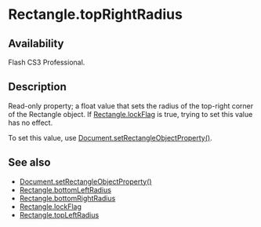 # Rectangle.topRightRadius

## Availability

Flash CS3 Professional.

## Description

Read-only property; a float value that sets the radius of the top-right corner of the Rectangle object. If
[Rectangle.lockFlag](../Rectangle_object/Rectangle2.md) is true, trying to set this value has no effect.

To set this value, use [Document.setRectangleObjectProperty()](../Document_object/Document9643.md).

## See also

- [Document.setRectangleObjectProperty()](../Document_object/Document9643.md)
- [Rectangle.bottomLeftRadius](../Rectangle_object/Rectangle.md)
- [Rectangle.bottomRightRadius](../Rectangle_object/Rectangle1.md)
- [Rectangle.lockFlag](../Rectangle_object/Rectangle2.md)
- [Rectangle.topLeftRadius](../Rectangle_object/Rectangle3.md)
